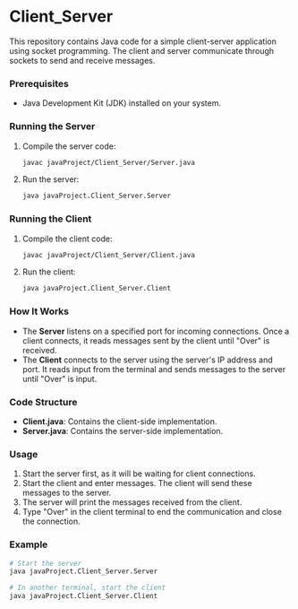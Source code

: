 
# Client_Server

This repository contains Java code for a simple client-server application using socket programming.
The client and server communicate through sockets to send and receive messages.

### Prerequisites
- Java Development Kit (JDK) installed on your system.

### Running the Server

1. Compile the server code:
    ```sh
    javac javaProject/Client_Server/Server.java
    ```
2. Run the server:
    ```sh
    java javaProject.Client_Server.Server
    ```

### Running the Client

1. Compile the client code:
    ```sh
    javac javaProject/Client_Server/Client.java
    ```
2. Run the client:
    ```sh
    java javaProject.Client_Server.Client
    ```

### How It Works

- The **Server** listens on a specified port for incoming connections. Once a client connects, it reads messages sent by the client until "Over" is received.
- The **Client** connects to the server using the server's IP address and port. It reads input from the terminal and sends messages to the server until "Over" is input.

### Code Structure

- **Client.java**: Contains the client-side implementation.
- **Server.java**: Contains the server-side implementation.

### Usage

1. Start the server first, as it will be waiting for client connections.
2. Start the client and enter messages. The client will send these messages to the server.
3. The server will print the messages received from the client.
4. Type "Over" in the client terminal to end the communication and close the connection.

### Example

```sh
# Start the server
java javaProject.Client_Server.Server

# In another terminal, start the client
java javaProject.Client_Server.Client

